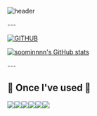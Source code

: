 ![header](https://capsule-render.vercel.app/api?type=waving&color=timeGradient&text=Welcome%20to%20soominnnn's%20GitHub%20👋&animation=twinkling&fontSize=35&fontAlignY=40&fontAlign=65&height=300) 
<div align="left">
 ---

[![GITHUB](https://hits.seeyoufarm.com/api/count/incr/badge.svg?url=https%3A%2F%2Fgithub.com%2Fjiholee0&count_bg=%23F29494&title_bg=%232F2E2E&icon=github.svg&icon_color=%23FFFFFF&title=GITHUB&edge_flat=false)](https://github.com/soominnnn)

[![soominnnn's GitHub stats](https://github-readme-stats.vercel.app/api?username=soominnnn&theme=nord&hide_border=true&count_private=true)](https://github.com/soominnnn/github-readme-stats)
</div>
<div>
---
 
## 🔨 Once I've used 🔨
<div style="display:flex; flex-direction:row;">
    <img src="https://img.shields.io/badge/javascript-F7DF1E?style=for-the-badge&logo=javascript&logoColor=black"> 
    <img src="https://img.shields.io/badge/firebase-FFCA28?style=for-the-badge&logo=firebase&logoColor=white">
    <img src="https://img.shields.io/badge/html5-E34F26?style=for-the-badge&logo=html5&logoColor=white"> 
    <img src="https://img.shields.io/badge/css-1572B6?style=for-the-badge&logo=css3&logoColor=white"> 
    <img src="https://img.shields.io/badge/Andoid Studio-3DDC84?style=for-the-badge&logo=android studio&logoColor=white">
    <img src="https://img.shields.io/badge/firebase-FFCA28?style=for-the-badge&logo=firebase&logoColor=white">
    <br>
</div><br>
</div>

